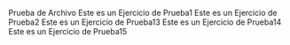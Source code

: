 Prueba de Archivo
Este es un Ejercicio de Prueba1
Este es un Ejercicio de Prueba2
Este es un Ejercicio de Prueba13
Este es un Ejercicio de Prueba14
Este es un Ejercicio de Prueba15

